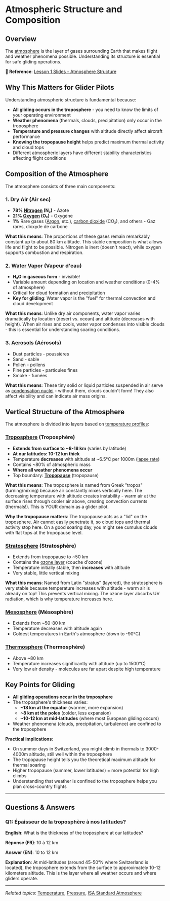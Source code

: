 # Atmospheric Structure and Composition

## Overview
The [atmosphere](https://en.wikipedia.org/wiki/Atmosphere_of_Earth) is the layer of gases surrounding Earth that makes flight and weather phenomena possible. Understanding its structure is essential for safe gliding operations.

**📖 Reference**: [Lesson 1 Slides - Atmosphere Structure](slides/meteo1_part-01-50.pdf#page=3)

## Why This Matters for Glider Pilots

Understanding atmospheric structure is fundamental because:
- **All gliding occurs in the troposphere** - you need to know the limits of your operating environment
- **Weather phenomena** (thermals, clouds, precipitation) only occur in the troposphere
- **Temperature and pressure changes** with altitude directly affect aircraft performance
- **Knowing the tropopause height** helps predict maximum thermal activity and cloud tops
- Different atmospheric layers have different stability characteristics affecting flight conditions

## Composition of the Atmosphere

The atmosphere consists of three main components:

### 1. Dry Air (Air sec)
- **78% [Nitrogen](https://en.wikipedia.org/wiki/Nitrogen) (N₂)** - Azote
- **21% [Oxygen](https://en.wikipedia.org/wiki/Oxygen) (O₂)** - Oxygène
- **1%** Rare gases ([Argon](https://en.wikipedia.org/wiki/Argon), etc.), [carbon dioxide](https://en.wikipedia.org/wiki/Carbon_dioxide) (CO₂), and others - Gaz rares, dioxyde de carbone

**What this means**: The proportions of these gases remain remarkably constant up to about 80 km altitude. This stable composition is what allows life and flight to be possible. Nitrogen is inert (doesn't react), while oxygen supports combustion and respiration.

### 2. [Water Vapor](https://en.wikipedia.org/wiki/Water_vapor) (Vapeur d'eau)
- **H₂O in gaseous form** - invisible!
- Variable amount depending on location and weather conditions (0-4% of atmosphere)
- Critical for cloud formation and precipitation
- **Key for gliding**: Water vapor is the "fuel" for thermal convection and cloud development

**What this means**: Unlike dry air components, water vapor varies dramatically by location (desert vs. ocean) and altitude (decreases with height). When air rises and cools, water vapor condenses into visible clouds - this is essential for understanding soaring conditions.

### 3. [Aerosols](https://en.wikipedia.org/wiki/Aerosol) (Aérosols)
- Dust particles - poussières
- Sand - sable
- Pollen - pollens
- Fine particles - particules fines
- Smoke - fumées

**What this means**: These tiny solid or liquid particles suspended in air serve as [condensation nuclei](https://en.wikipedia.org/wiki/Cloud_condensation_nuclei) - without them, clouds couldn't form! They also affect visibility and can indicate air mass origins.

## Vertical Structure of the Atmosphere

The atmosphere is divided into layers based on [temperature profiles](https://en.wikipedia.org/wiki/Atmosphere_of_Earth#Principal_layers):

### [Troposphere](https://en.wikipedia.org/wiki/Troposphere) (Troposphère)
- **Extends from surface to ~8-18 km** (varies by latitude)
- **At our latitudes: 10-12 km thick**
- Temperature **decreases** with altitude at ~6.5°C per 1000m ([lapse rate](https://en.wikipedia.org/wiki/Lapse_rate))
- Contains ~80% of atmospheric mass
- **Where all weather phenomena occur**
- Top boundary: **[Tropopause](https://en.wikipedia.org/wiki/Tropopause)** (tropopause)

**What this means**: The troposphere is named from Greek "tropos" (turning/mixing) because air constantly mixes vertically here. The decreasing temperature with altitude creates instability - warm air at the surface rises through cooler air above, creating convection currents (thermals!). This is YOUR domain as a glider pilot.

**Why the tropopause matters**: The tropopause acts as a "lid" on the troposphere. Air cannot easily penetrate it, so cloud tops and thermal activity stop here. On a good soaring day, you might see cumulus clouds with flat tops at the tropopause level.

### [Stratosphere](https://en.wikipedia.org/wiki/Stratosphere) (Stratosphère)
- Extends from tropopause to ~50 km
- Contains the [ozone layer](https://en.wikipedia.org/wiki/Ozone_layer) (couche d'ozone)
- Temperature initially stable, then **increases** with altitude
- Very stable, little vertical mixing

**What this means**: Named from Latin "stratus" (layered), the stratosphere is very stable because temperature increases with altitude - warm air is already on top! This prevents vertical mixing. The ozone layer absorbs UV radiation, which is why temperature increases here.

### [Mesosphere](https://en.wikipedia.org/wiki/Mesosphere) (Mésosphère)
- Extends from ~50-80 km
- Temperature decreases with altitude again
- Coldest temperatures in Earth's atmosphere (down to -90°C)

### [Thermosphere](https://en.wikipedia.org/wiki/Thermosphere) (Thermosphère)
- Above ~80 km
- Temperature increases significantly with altitude (up to 1500°C)
- Very low air density - molecules are far apart despite high temperature

## Key Points for Gliding

- **All gliding operations occur in the troposphere**
- The troposphere's thickness varies:
  - **~18 km at the equator** (warmer, more expansion)
  - **~8 km at the poles** (colder, less expansion)
  - **~10-12 km at mid-latitudes** (where most European gliding occurs)
- Weather phenomena (clouds, precipitation, turbulence) are confined to the troposphere

**Practical implications**:
- On summer days in Switzerland, you might climb in thermals to 3000-4000m altitude, still well within the troposphere
- The tropopause height tells you the theoretical maximum altitude for thermal soaring
- Higher tropopause (summer, lower latitudes) = more potential for high climbs
- Understanding that weather is confined to the troposphere helps you plan cross-country flights

---

## Questions & Answers

### Q1: Épaisseur de la troposphère à nos latitudes?
**English**: What is the thickness of the troposphere at our latitudes?

**Réponse (FR)**: 10 à 12 km

**Answer (EN)**: 10 to 12 km

**Explanation**: At mid-latitudes (around 45-50°N where Switzerland is located), the troposphere extends from the surface to approximately 10-12 kilometers altitude. This is the layer where all weather occurs and where gliders operate.

---

*Related topics*: [Temperature](02_temperature.md), [Pressure](03_pressure.md), [ISA Standard Atmosphere](05_isa_standard_atmosphere.md)

